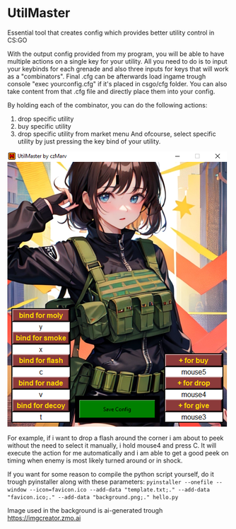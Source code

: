 # UtilMaster
Essential tool that creates config which provides better utility control in CS:GO

With the output config provided from my program, you will be able to have multiple actions on a single key for your utility.
All you need to do is to input your keybinds for each grenade and also three inputs for keys that will work as a "combinators".
Final <yourconfig>.cfg can be afterwards load ingame trough console "exec yourconfig.cfg" if it's placed in csgo/cfg folder.
You can also take content from that .cfg file and directly place them into your config.

By holding each of the combinator, you can do the following actions:
1) drop specific utility
2) buy specific utility
3) drop specific utility from market menu
And ofcourse, select specific utility by just pressing the key bind of your utility.

![alt text](https://github.com/lmtdr/UtilMaster/blob/main/example.png?raw=true)

For example, if i want to drop a flash around the corner i am about to peek without the need to select it manually, i hold mouse4 and press C.
It will execute the action for me automatically and i am able to get a good peek on timing when enemy is most likely turned around or in shock.

If you want for some reason to compile the python script yourself, do it trough pyinstaller along with these parameters:
`pyinstaller --onefile --window --icon=favicon.ico --add-data "template.txt;." --add-data "favicon.ico;." --add-data "background.png;." hello.py`

Image used in the background is ai-generated trough https://imgcreator.zmo.ai
